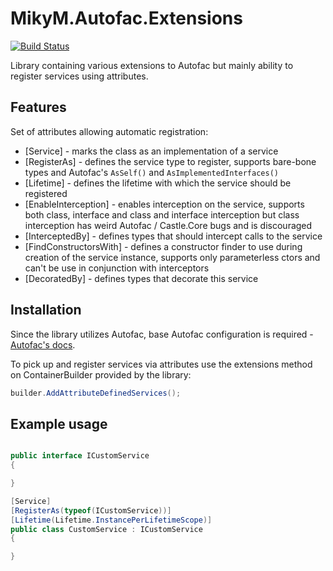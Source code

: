 # MikyM.Autofac.Extensions

[![Build Status](https://github.com/MikyM/MikyM.Autofac.Extensions/actions/workflows/release.yml/badge.svg)](https://github.com/MikyM/MikyM.Autofac.Extensions/actions)

Library containing various extensions to Autofac but mainly ability to register services using attributes.

## Features

Set of attributes allowing automatic registration:

- [Service] - marks the class as an implementation of a service
- [RegisterAs] - defines the service type to register, supports bare-bone types and Autofac's `AsSelf()` and `AsImplementedInterfaces()`
- [Lifetime] - defines the lifetime with which the service should be registered
- [EnableInterception] - enables interception on the service, supports both class, interface and class and interface interception but class interception has weird Autofac / Castle.Core bugs and is discouraged
- [InterceptedBy] - defines types that should intercept calls to the service
- [FindConstructorsWith] - defines a constructor finder to use during creation of the service instance, supports only parameterless ctors and can't be use in conjunction with interceptors
- [DecoratedBy] - defines types that decorate this service

## Installation

Since the library utilizes Autofac, base Autofac configuration is required - [Autofac's docs](https://autofac.readthedocs.io/en/latest/index.html).

To pick up and register services via attributes use the extensions method on ContainerBuilder provided by the library:

```csharp
builder.AddAttributeDefinedServices();
```

## Example usage

```csharp

public interface ICustomService
{

}

[Service]
[RegisterAs(typeof(ICustomService))]
[Lifetime(Lifetime.InstancePerLifetimeScope)]
public class CustomService : ICustomService
{

}

```
